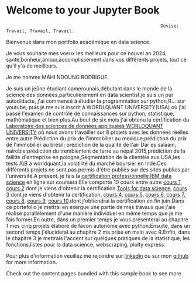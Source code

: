 # Welcome to your Jupyter Book                                      
                                                               Dévise: Travail, Travail, Travail.

Bienvenue dans mon portfolio académique en data science.

Je vous souhaite mes voeux les meilleurs pour ce nouvel an 2024, santé,bonheur,amour,accomplissement dans vos différents projets, tout ce qu'il y'a de meilleurs.

Je me nomme MAHI NDOUNG RODRIGUE.

Je suis un jeûne étudiant camerounais,débutant dans le monde de la science des données,particulièrement en data scientist.je suis un pur autodidacte, j'ai commencé à étudier la programmation sur python,R... sur youtube, puis je me suis inscrit à WORDLQUANT UNIVERSITY(USA) où j'ai passé l'examen de contrôle de connaissances sur python, statistique, mathématique et bien plus.Au bout de six mois j'ai obtenu la certification du [Laboratoire des sciences de données appliquées WORLDQUANT UNIVERSITY](https://www.credly.com/badges/1dc81b29-d1cd-4f9f-9804-79d136b33ec3/public_url) où nous avons travailler sur 8 projets avec les données réelles entre autre Prédiction du prix de l'immobilier au mexique;prédiction du prix de l'immobilier au brésil; prédiction de la qualité de l'air Dar es salaam, nairobie;prédiction du tremblement de terre au népal 2015,prédiction de la faillite d'entreprise en pologne,Ségmentation de la clientèle aux USA,les tests A\B à worldquant,la volatilité du marché boursier en Inde.Ces différents projets ne sont pas permis d'être publiés sur des sites publics par l'université.A présent, je fais la [certification professionnelle IBM data science](https://www.coursera.org/professional-certificates/ibm-data-science#courses) en ligne sur coursera.Elle comporte 10 cours entre autre [cours 1](https://www.coursera.org/learn/what-is-datascience?specialization=ibm-data-science), [cours 2](https://www.coursera.org/learn/open-source-tools-for-data-science?specialization=ibm-data-science) dont je viens d'obtenir la certification [Tools for data science](https://www.credly.com/badges/a6d008df-4d62-420a-86b3-af3af1320b5c/public_url), [cours 3](https://www.coursera.org/learn/data-science-methodology?specialization=ibm-data-science) dont je viens d'obtenir la certification, [cours 4](https://www.coursera.org/learn/python-for-applied-data-science-ai?specialization=ibm-data-science), [cours 5](https://www.coursera.org/learn/python-project-for-data-science?specialization=ibm-data-science), [cours 6](https://www.coursera.org/learn/sql-data-science?specialization=ibm-data-science), [cours 7](https://www.coursera.org/learn/data-analysis-with-python?specialization=ibm-data-science), [cours 8](https://www.coursera.org/learn/python-for-data-visualization?specialization=ibm-data-science), [cours 9](https://www.coursera.org/learn/machine-learning-with-python?specialization=ibm-data-science), [cours 10](https://www.coursera.org/learn/applied-data-science-capstone?specialization=ibm-data-science).dont j'obtiendrai la certification en fin juin.Dans ce portefolio je mettrai en exergue une partie de mes travaux que j'aie réalisé parallèlement d'une manière individuel en même temps que je me fais former.En outre, dans un premier temps je vous présenterai au chapitre 1 mes cinq projets élaboré de facon autonôme avec python.Ensuite, dans un second temps j'éluciderai au chapitre 2 ma prise en main avec R.Enfin, dans le chapitre 3 je mettrais l'accent sur quelques pratiques de la statistique, les fonctions,listes pour la data science, webscraping, plolty express.

Pour plus d'information veuillez me rejoindre sur  [linkedin](https://www.linkedin.com/public-profile/settings?trk=d_flagship3_profile_self_view_public_profile) ou sur mon [github](mahi-ndoung-rodrigue (github.com)) for more information.

Check out the content pages bundled with this sample book to see more.

```{tableofcontents}
```

